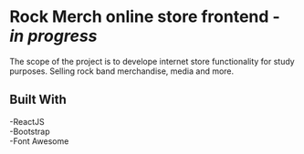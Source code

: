 # Rock Merch online store frontend - ***in progress***

The scope of the project is to develope internet store functionality for study purposes. Selling rock band merchandise, media and more.
## Built With

-ReactJS
<br>
-Bootstrap
<br>
-Font Awesome
